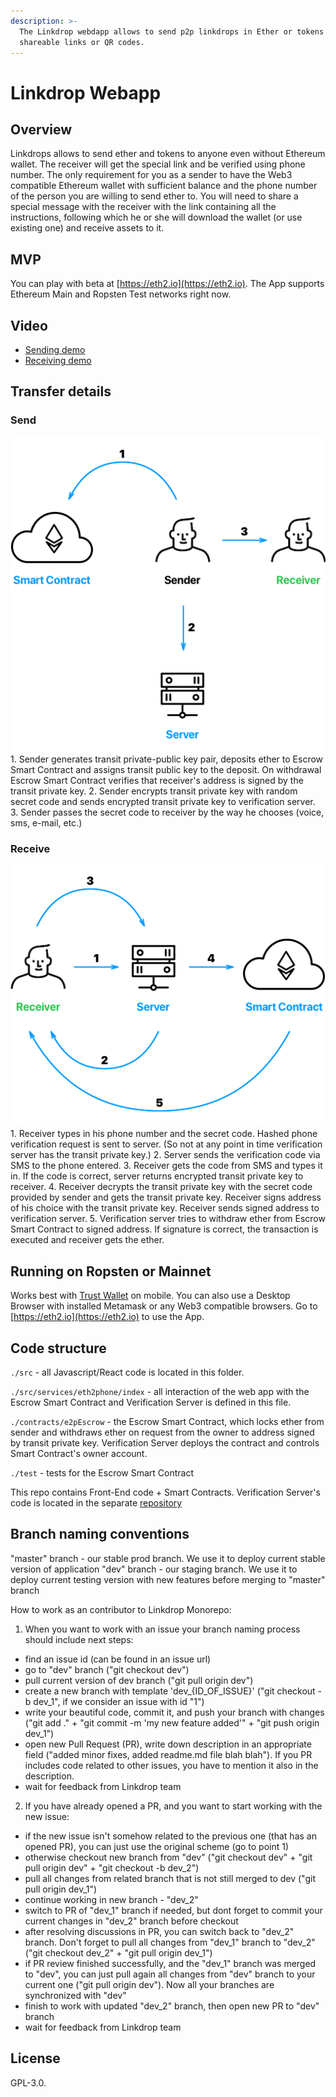 ```yaml
---
description: >-
  The Linkdrop webdapp allows to send p2p linkdrops in Ether or tokens via
  shareable links or QR codes.
---
```


# Linkdrop Webapp

## Overview

Linkdrops allows to send ether and tokens to anyone even without Ethereum wallet. The receiver will get the special link and be verified using phone number. The only requirement for you as a sender to have the Web3 compatible Ethereum wallet with sufficient balance and the phone number of the person you are willing to send ether to. You will need to share a special message with the receiver with the link containing all the instructions, following which he or she will download the wallet \(or use existing one\) and receive assets to it.

## MVP

You can play with beta at [https://eth2.io](https://eth2.io). The App supports Ethereum Main and Ropsten Test networks right now.

## Video

* [Sending demo](https://www.youtube.com/watch?v=FeqQyFrmptA)
* [Receiving demo](https://www.youtube.com/watch?v=qp3kkXKIHP8)

## Transfer details

### Send

![Send](.gitbook/assets/eth2phone_send.png) 1. Sender generates transit private-public key pair, deposits ether to Escrow Smart Contract and assigns transit public key to the deposit. On withdrawal Escrow Smart Contract verifies that receiver's address is signed by the transit private key. 2. Sender encrypts transit private key with random secret code and sends encrypted transit private key to verification server. 3. Sender passes the secret code to receiver by the way he chooses \(voice, sms, e-mail, etc.\)

### Receive

![Receive](.gitbook/assets/eth2phone_receive.png) 1. Receiver types in his phone number and the secret code. Hashed phone verification request is sent to server. \(So not at any point in time verification server has the transit private key.\) 2. Server sends the verification code via SMS to the phone entered. 3. Receiver gets the code from SMS and types it in. If the code is correct, server returns encrypted transit private key to receiver. 4. Receiver decrypts the transit private key with the secret code provided by sender and gets the transit private key. Receiver signs address of his choice with the transit private key. Receiver sends signed address to verification server. 5. Verification server tries to withdraw ether from Escrow Smart Contract to signed address. If signature is correct, the transaction is executed and receiver gets the ether.

## Running on Ropsten or Mainnet

Works best with [Trust Wallet](http://trustwalletapp.com) on mobile. You can also use a Desktop Browser with installed Metamask or any Web3 compatible browsers. Go to [https://eth2.io](https://eth2.io) to use the App.

## Code structure

`./src` - all Javascript/React code is located in this folder.

`./src/services/eth2phone/index` - all interaction of the web app with the Escrow Smart Contract and Verification Server is defined in this file.

`./contracts/e2pEscrow` - the Escrow Smart Contract, which locks ether from sender and withdraws ether on request from the owner to address signed by transit private key. Verification Server deploys the contract and controls Smart Contract's owner account.

`./test` - tests for the Escrow Smart Contract

This repo contains Front-End code + Smart Contracts. Verification Server's code is located in the separate [repository](https://github.com/Eth2io/eth2-server)

## Branch naming conventions

"master" branch - our stable prod branch. We use it to deploy current stable version of application
"dev" branch - our staging branch. We use it to deploy current testing version with new features before merging to "master" branch

How to work as an contributor to Linkdrop Monorepo:
1. When you want to work with an issue your branch naming process should include next steps:
* find an issue id (can be found in an issue url)
* go to "dev" branch ("git checkout dev")
* pull current version of dev branch ("git pull origin dev")
* create a new branch with template 'dev_{ID_OF_ISSUE}' ("git checkout -b dev_1", if we consider an issue with id "1")
* write your beautiful code, commit it, and push your branch with changes ("git add ." + "git commit -m 'my new feature added'" + "git push origin dev_1")
* open new Pull Request (PR), write down description in an appropriate field ("added minor fixes, added readme.md file blah blah"). If you PR includes code related to other issues, you have to mention it also in the description.
* wait for feedback from Linkdrop team


2. If you have already opened a PR, and you want to start working with the new issue:
* if the new issue isn't somehow related to the previous one (that has an opened PR), you can just use the original scheme (go to point 1)
* otherwise checkout new branch from "dev" ("git checkout dev" + "git pull origin dev" + "git checkout -b dev_2")
* pull all changes from related branch that is not still merged to dev ("git pull origin dev_1")
* continue working in new branch - "dev_2"
* switch to PR of "dev_1" branch if needed, but dont forget to commit your current changes in "dev_2" branch before checkout
* after resolving discussions in PR, you can switch back to "dev_2" branch. Don't forget to pull all changes from "dev_1" branch to "dev_2" ("git checkout dev_2" + "git pull origin dev_1")
* if PR review finished successfully, and the "dev_1" branch was merged to "dev", you can just pull again all changes from "dev" branch to your current one ("git pull origin dev"). Now all your branches are synchronized with "dev"
* finish to work with updated "dev_2" branch, then open new PR to "dev" branch
* wait for feedback from Linkdrop team

## License

GPL-3.0.


